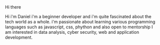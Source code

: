Hi there 

Hi i'm Daniel i'm a beginner developer and i'm quite fascinated about the tech world as a whole.
i'm passionate about learning various programming languages such as javascript, css, phython and also open to mentorship
I am interested in data analysis, cyber security, web and application development. 
